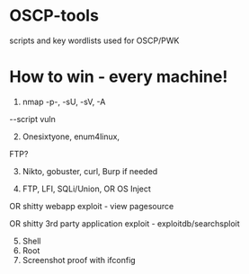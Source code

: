 # OSCP-tools
scripts and key wordlists used for OSCP/PWK

# How to win - every machine!
1. nmap -p-, -sU, -sV, -A 

--script vuln

2. Onesixtyone, enum4linux,

FTP?

3. Nikto, gobuster, curl,
Burp if needed

4. FTP, LFI, SQLi/Union, OR OS Inject

OR 
shitty webapp exploit - view pagesource

OR 
shitty 3rd party application exploit - exploitdb/searchsploit

5. Shell
6. Root
7. Screenshot proof with ifconfig
